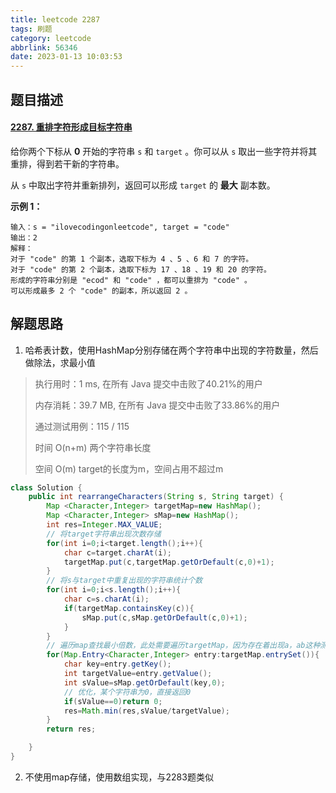 ```yaml
---
title: leetcode 2287
tags: 刷题
category: leetcode
abbrlink: 56346
date: 2023-01-13 10:03:53
---
```


## 题目描述

#### [2287. 重排字符形成目标字符串](https://leetcode.cn/problems/rearrange-characters-to-make-target-string/)



给你两个下标从 **0** 开始的字符串 `s` 和 `target` 。你可以从 `s` 取出一些字符并将其重排，得到若干新的字符串。

从 `s` 中取出字符并重新排列，返回可以形成 `target` 的 **最大** 副本数。

 

**示例 1：**

```
输入：s = "ilovecodingonleetcode", target = "code"
输出：2
解释：
对于 "code" 的第 1 个副本，选取下标为 4 、5 、6 和 7 的字符。
对于 "code" 的第 2 个副本，选取下标为 17 、18 、19 和 20 的字符。
形成的字符串分别是 "ecod" 和 "code" ，都可以重排为 "code" 。
可以形成最多 2 个 "code" 的副本，所以返回 2 。
```

## 解题思路

1. 哈希表计数，使用HashMap分别存储在两个字符串中出现的字符数量，然后做除法，求最小值

> 执行用时：1 ms, 在所有 Java 提交中击败了40.21%的用户
>
> 内存消耗：39.7 MB, 在所有 Java 提交中击败了33.86%的用户
>
> 通过测试用例：115 / 115
>
> 时间 O(n+m) 两个字符串长度
>
> 空间 O(m) target的长度为m，空间占用不超过m

```java
class Solution {
    public int rearrangeCharacters(String s, String target) {
        Map <Character,Integer> targetMap=new HashMap();
        Map <Character,Integer> sMap=new HashMap();
        int res=Integer.MAX_VALUE;
        // 将target字符串出现次数存储
        for(int i=0;i<target.length();i++){
            char c=target.charAt(i);
            targetMap.put(c,targetMap.getOrDefault(c,0)+1);
        }
        // 将s与target中重复出现的字符串统计个数
        for(int i=0;i<s.length();i++){
            char c=s.charAt(i);
            if(targetMap.containsKey(c)){
                sMap.put(c,sMap.getOrDefault(c,0)+1);
            }
        }
        // 遍历map查找最小倍数，此处需要遍历targetMap，因为存在着出现a，ab这种测试情况
        for(Map.Entry<Character,Integer> entry:targetMap.entrySet()){
            char key=entry.getKey();
            int targetValue=entry.getValue();
            int sValue=sMap.getOrDefault(key,0);
            // 优化，某个字符串为0，直接返回0
            if(sValue==0)return 0;
            res=Math.min(res,sValue/targetValue);
        }
        return res;

    }
}
```

2. 不使用map存储，使用数组实现，与2283题类似
